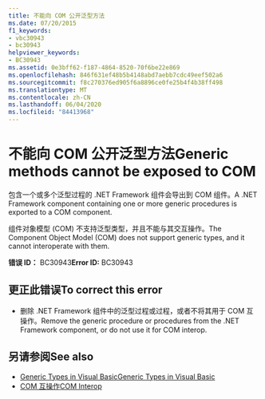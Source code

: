 ```yaml
---
title: 不能向 COM 公开泛型方法
ms.date: 07/20/2015
f1_keywords:
- vbc30943
- bc30943
helpviewer_keywords:
- BC30943
ms.assetid: 0e3bff62-f187-4864-8520-70f6be22e869
ms.openlocfilehash: 846f631ef48b5b4148abd7aebb7cdc49eef502a6
ms.sourcegitcommit: f8c270376ed905f6a8896ce0fe25b4f4b38ff498
ms.translationtype: MT
ms.contentlocale: zh-CN
ms.lasthandoff: 06/04/2020
ms.locfileid: "84413968"
---
```

# <a name="generic-methods-cannot-be-exposed-to-com"></a><span data-ttu-id="9a9db-102">不能向 COM 公开泛型方法</span><span class="sxs-lookup"><span data-stu-id="9a9db-102">Generic methods cannot be exposed to COM</span></span>
<span data-ttu-id="9a9db-103">包含一个或多个泛型过程的 .NET Framework 组件会导出到 COM 组件。</span><span class="sxs-lookup"><span data-stu-id="9a9db-103">A .NET Framework component containing one or more generic procedures is exported to a COM component.</span></span>  
  
 <span data-ttu-id="9a9db-104">组件对象模型 (COM) 不支持泛型类型，并且不能与其交互操作。</span><span class="sxs-lookup"><span data-stu-id="9a9db-104">The Component Object Model (COM) does not support generic types, and it cannot interoperate with them.</span></span>  
  
 <span data-ttu-id="9a9db-105">**错误 ID：** BC30943</span><span class="sxs-lookup"><span data-stu-id="9a9db-105">**Error ID:** BC30943</span></span>  
  
## <a name="to-correct-this-error"></a><span data-ttu-id="9a9db-106">更正此错误</span><span class="sxs-lookup"><span data-stu-id="9a9db-106">To correct this error</span></span>  
  
- <span data-ttu-id="9a9db-107">删除 .NET Framework 组件中的泛型过程或过程，或者不将其用于 COM 互操作。</span><span class="sxs-lookup"><span data-stu-id="9a9db-107">Remove the generic procedure or procedures from the .NET Framework component, or do not use it for COM interop.</span></span>  
  
## <a name="see-also"></a><span data-ttu-id="9a9db-108">另请参阅</span><span class="sxs-lookup"><span data-stu-id="9a9db-108">See also</span></span>

- [<span data-ttu-id="9a9db-109">Generic Types in Visual Basic</span><span class="sxs-lookup"><span data-stu-id="9a9db-109">Generic Types in Visual Basic</span></span>](../programming-guide/language-features/data-types/generic-types.md)
- [<span data-ttu-id="9a9db-110">COM 互操作</span><span class="sxs-lookup"><span data-stu-id="9a9db-110">COM Interop</span></span>](../programming-guide/com-interop/index.md)
